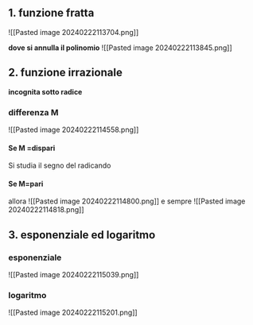 

## 1. funzione fratta
![[Pasted image 20240222113704.png]]

**dove si annulla il polinomio**
![[Pasted image 20240222113845.png]]



## 2. funzione irrazionale

**incognita sotto radice**
### differenza M
![[Pasted image 20240222114558.png]]
#### Se M =dispari

Si studia il segno del radicando 

#### Se M=pari 
allora ![[Pasted image 20240222114800.png]]
e sempre ![[Pasted image 20240222114818.png]]


## 3.  esponenziale ed logaritmo
### esponenziale 
![[Pasted image 20240222115039.png]]

### logaritmo

![[Pasted image 20240222115201.png]]

